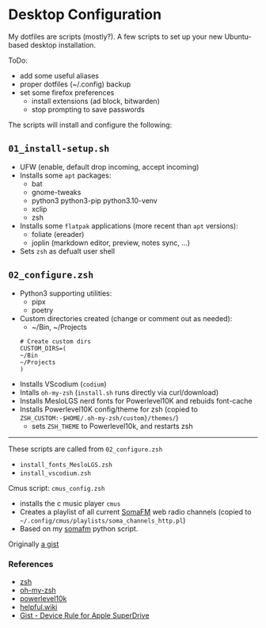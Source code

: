 # Desktop Configuration

My dotfiles are scripts (mostly?).
A few scripts to set up your new Ubuntu-based desktop installation.

ToDo:
 * add some useful aliases
 * proper dotfiles (~/.config) backup
 * set some firefox preferences
   * install extensions (ad block, bitwarden)
   * stop prompting to save passwords

The scripts will install and configure the following:

## `01_install-setup.sh`
 * UFW (enable, default drop incoming, accept incoming)
 * Installs some `apt` packages:
    * bat
    * gnome-tweaks
    * python3 python3-pip python3.10-venv
    * xclip
    * zsh
 * Installs some `flatpak` applications (more recent than `apt` versions):
    * foliate (ereader)
    * joplin (markdown editor, preview, notes sync, ...)
 * Sets `zsh` as defualt user shell

## `02_configure.zsh`
 * Python3 supporting utilities:
    * pipx
    * poetry
 * Custom directories created  (change or comment out as needed):
    * ~/Bin, ~/Projects
    ```shell
    # Create custom dirs
    CUSTOM_DIRS=(
    ~/Bin
    ~/Projects
    )
    ```
 * Installs VScodium (`codium`)
 * Intalls `oh-my-zsh` (`install.sh` runs directly via curl/download)
 * Installs MesloLGS nerd fonts for Powerlevel10K and rebuids font-cache
 * Installs Powerlevel10K config/theme for zsh
    (copied to `ZSH_CUSTOM:-$HOME/.oh-my-zsh/custom}/themes/`)
   * sets `ZSH_THEME` to Powerlevel10k, and restarts zsh
---
These scripts are called from `02_configure.zsh`
 * `install_fonts_MesloLGS.zsh`
 * `install_vscodium.zsh`

 Cmus script: `cmus_config.zsh`
  * installs the c music player `cmus`
  * Creates a playlist of all current [SomaFM](https://somafm.com/) web radio channels
    (copied to `~/.config/cmus/playlists/soma_channels_http.pl`)
  * Based on my [somafm](https://github.com/CrustyBarnacle/somafm) python script.

 Originally [a gist](https://gist.github.com/CrustyBarnacle/d21252366fccd873bec70469e986a0b7)

 ### References
  * [zsh](https://github.com/zsh-users/zsh)
  * [oh-my-zsh](https://github.com/ohmyzsh/ohmyzsh)
  * [powerlevel10k](https://github.com/romkatv/powerlevel10k)
  * [helpful.wiki](https://helpful.wiki/zsh/)
  * [Gist - Device Rule for Apple SuperDrive](https://gist.github.com/yookoala/818c1ff057e3d965980b7fd3bf8f77a6)
